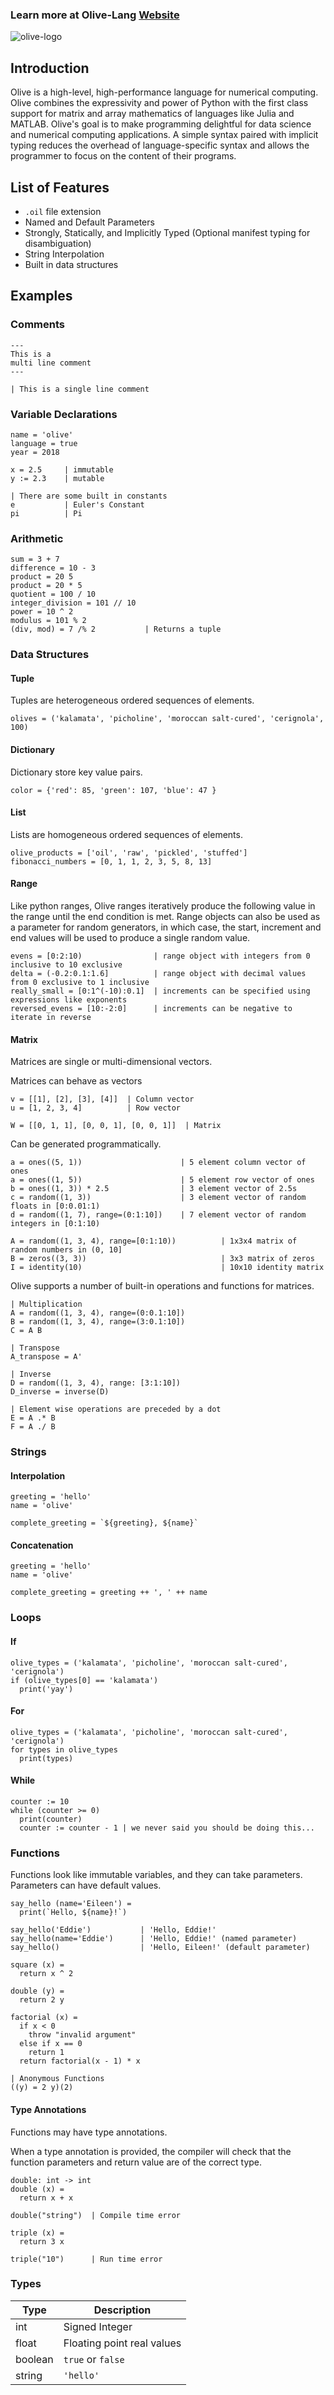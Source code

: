 

### Learn more at Olive-Lang [Website](https://eileenchoe.github.io/olive/website)

![olive-logo](./resources/logo-new.png)

## Introduction

Olive is a high-level, high-performance language for numerical computing. Olive combines the expressivity and power of Python with the first class support for matrix and array mathematics of languages like Julia and MATLAB. Olive's goal is to make programming delightful for data science and numerical computing applications. A simple syntax paired with implicit typing reduces the overhead of language-specific syntax and allows the programmer to focus on the content of their programs.

## List of Features
- `.oil` file extension
- Named and Default Parameters
- Strongly, Statically, and Implicitly Typed (Optional manifest typing for disambiguation)
- String Interpolation
- Built in data structures

## Examples


### Comments

```
---
This is a
multi line comment
---

| This is a single line comment
```

### Variable Declarations

```
name = 'olive'
language = true
year = 2018

x = 2.5     | immutable
y := 2.3    | mutable

| There are some built in constants
e           | Euler's Constant
pi          | Pi
```

### Arithmetic

```
sum = 3 + 7
difference = 10 - 3
product = 20 5
product = 20 * 5
quotient = 100 / 10
integer_division = 101 // 10
power = 10 ^ 2
modulus = 101 % 2
(div, mod) = 7 /% 2           | Returns a tuple
```

### Data Structures

#### Tuple

Tuples are heterogeneous ordered sequences of elements.

```
olives = ('kalamata', 'picholine', 'moroccan salt-cured', 'cerignola', 100)
```

#### Dictionary

Dictionary store key value pairs.

```
color = {'red': 85, 'green': 107, 'blue': 47 }
```

#### List

Lists are homogeneous ordered sequences of elements.

```
olive_products = ['oil', 'raw', 'pickled', 'stuffed']
fibonacci_numbers = [0, 1, 1, 2, 3, 5, 8, 13]
```

#### Range

Like python ranges, Olive ranges iteratively produce the following value in the range until the end condition is met. Range objects can also be used as a parameter for random generators, in which case, the start, increment and end values will be used to produce a single random value.

```
evens = [0:2:10)                | range object with integers from 0 inclusive to 10 exclusive 
delta = (-0.2:0.1:1.6]          | range object with decimal values from 0 exclusive to 1 inclusive
really_small = [0:1^(-10):0.1]  | increments can be specified using expressions like exponents
reversed_evens = [10:-2:0]      | increments can be negative to iterate in reverse
```

#### Matrix

Matrices are single or multi-dimensional vectors.

Matrices can behave as vectors
```
v = [[1], [2], [3], [4]]  | Column vector
u = [1, 2, 3, 4]          | Row vector

W = [[0, 1, 1], [0, 0, 1], [0, 0, 1]]  | Matrix
```

Can be generated programmatically.
```
a = ones((5, 1))                      | 5 element column vector of ones
a = ones((1, 5))                      | 5 element row vector of ones
b = ones((1, 3)) * 2.5                | 3 element vector of 2.5s
c = random((1, 3))                    | 3 element vector of random floats in [0:0.01:1)
d = random((1, 7), range=(0:1:10])    | 7 element vector of random integers in [0:1:10)

A = random((1, 3, 4), range=[0:1:10))          | 1x3x4 matrix of random numbers in (0, 10]
B = zeros((3, 3))                              | 3x3 matrix of zeros
I = identity(10)                               | 10x10 identity matrix
```

Olive supports a number of built-in operations and functions for matrices.

```
| Multiplication
A = random((1, 3, 4), range=(0:0.1:10])
B = random((1, 3, 4), range=(3:0.1:10])
C = A B

| Transpose
A_transpose = A'

| Inverse
D = random((1, 3, 4), range: [3:1:10])
D_inverse = inverse(D)

| Element wise operations are preceded by a dot
E = A .* B
F = A ./ B
```

### Strings
#### Interpolation
```
greeting = 'hello'
name = 'olive'

complete_greeting = `${greeting}, ${name}`
```
#### Concatenation
```
greeting = 'hello'
name = 'olive'

complete_greeting = greeting ++ ', ' ++ name
```

### Loops
#### If
```
olive_types = ('kalamata', 'picholine', 'moroccan salt-cured', 'cerignola')
if (olive_types[0] == 'kalamata')
  print('yay')
```

#### For
```
olive_types = ('kalamata', 'picholine', 'moroccan salt-cured', 'cerignola')
for types in olive_types
  print(types)
```

#### While
```
counter := 10
while (counter >= 0)
  print(counter)
  counter := counter - 1 | we never said you should be doing this...
```

### Functions

Functions look like immutable variables, and they can take parameters. Parameters can have default values.

```
say_hello (name='Eileen') =
  print(`Hello, ${name}!`)

say_hello('Eddie')           | 'Hello, Eddie!'
say_hello(name='Eddie')      | 'Hello, Eddie!' (named parameter)
say_hello()                  | 'Hello, Eileen!' (default parameter)

square (x) =
  return x ^ 2

double (y) =
  return 2 y

factorial (x) =
  if x < 0
    throw "invalid argument"
  else if x == 0
    return 1
  return factorial(x - 1) * x

| Anonymous Functions
((y) = 2 y)(2)
```
#### Type Annotations
Functions may have type annotations.

When a type annotation is provided, the compiler will check that the function parameters and return value are of the correct type.

```
double: int -> int
double (x) =
  return x + x

double("string")  | Compile time error

triple (x) =
  return 3 x

triple("10")      | Run time error

```

### Types
|Type| Description|
| -- | ---------- |
| int | Signed Integer |
| float | Floating point real values |
| boolean | `true` or `false` |
| string | `'hello'`|